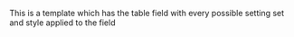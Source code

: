 This is a template which has the table field with every possible setting set and style applied to the field